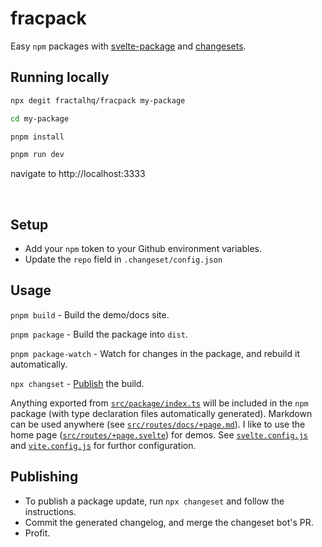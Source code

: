 # fracpack

Easy `npm` packages with [svelte-package](https://kit.svelte.dev/docs/packaging) and  [changesets](https://github.com/changesets/changesets).

## Running locally

```bash
npx degit fractalhq/fracpack my-package

cd my-package

pnpm install

pnpm run dev
```

navigate to http://localhost:3333


<br>

## Setup

- Add your `npm` token to your Github environment variables.
- Update the `repo` field in `.changeset/config.json`

## Usage

`pnpm build` - Build the demo/docs site.

`pnpm package` - Build the package into `dist`.

`pnpm package-watch` - Watch for changes in the package, and rebuild it automatically.

`npx changset` - [Publish](#publishing) the build.

Anything exported from [`src/package/index.ts`]() will be included in the `npm` package (with type declaration files automatically generated). Markdown can be used anywhere (see [`src/routes/docs/+page.md`]()). I like to use the home page ([`src/routes/+page.svelte`]()) for demos. See [`svelte.config.js`]() and [`vite.config.js`]() for furthor configuration.

## Publishing

- To publish a package update, run `npx changeset` and follow the instructions.
- Commit the generated changelog, and merge the changeset bot's PR.
- Profit.
